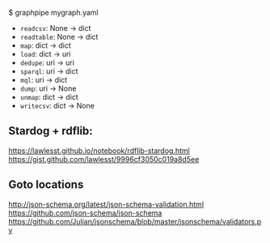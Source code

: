

$ graphpipe mygraph.yaml

* ``readcsv``: None -> dict
* ``readtable``: None -> dict
* ``map``: dict -> dict
* ``load``: dict -> uri
* ``dedupe``: uri -> uri
* ``sparql``: uri -> dict
* ``mql``: uri -> dict
* ``dump``: uri -> None
* ``unmap``: dict -> dict
* ``writecsv``: dict -> None



## Stardog + rdflib:

https://lawlesst.github.io/notebook/rdflib-stardog.html
https://gist.github.com/lawlesst/9996cf3050c019a8d5ee


## Goto locations

http://json-schema.org/latest/json-schema-validation.html
https://github.com/json-schema/json-schema
https://github.com/Julian/jsonschema/blob/master/jsonschema/validators.py

